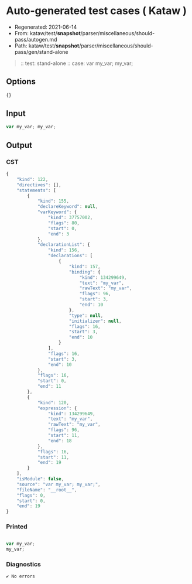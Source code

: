 # Auto-generated test cases ( Kataw )
- Regenerated: 2021-06-14
- From: kataw/test/__snapshot__/parser/miscellaneous/should-pass/autogen.md
- Path: kataw/test/__snapshot__/parser/miscellaneous/should-pass/gen/stand-alone
> :: test: stand-alone
> :: case: var my_var; my_var;
## Options

`````js
{}
`````
## Input

`````js
var my_var; my_var;
`````
## Output

### CST

```javascript
{
    "kind": 122,
    "directives": [],
    "statements": [
        {
            "kind": 155,
            "declareKeyword": null,
            "varKeyword": {
                "kind": 37757002,
                "flags": 80,
                "start": 0,
                "end": 3
            },
            "declarationList": {
                "kind": 156,
                "declarations": [
                    {
                        "kind": 157,
                        "binding": {
                            "kind": 134299649,
                            "text": "my_var",
                            "rawText": "my_var",
                            "flags": 96,
                            "start": 3,
                            "end": 10
                        },
                        "type": null,
                        "initializer": null,
                        "flags": 16,
                        "start": 3,
                        "end": 10
                    }
                ],
                "flags": 16,
                "start": 3,
                "end": 10
            },
            "flags": 16,
            "start": 0,
            "end": 11
        },
        {
            "kind": 120,
            "expression": {
                "kind": 134299649,
                "text": "my_var",
                "rawText": "my_var",
                "flags": 96,
                "start": 11,
                "end": 18
            },
            "flags": 16,
            "start": 11,
            "end": 19
        }
    ],
    "isModule": false,
    "source": "var my_var; my_var;",
    "fileName": "__root__",
    "flags": 0,
    "start": 0,
    "end": 19
}
```

### Printed

```javascript

var my_var;
my_var;

```

### Diagnostics

```javascript
✔ No errors
```


